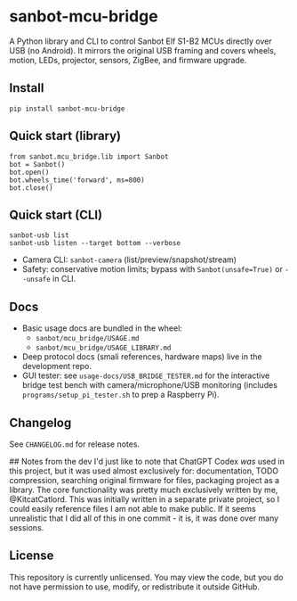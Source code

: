 # sanbot-mcu-bridge

A Python library and CLI to control Sanbot Elf S1-B2 MCUs directly over USB (no Android).
It mirrors the original USB framing and covers wheels, motion,
LEDs, projector, sensors, ZigBee, and firmware upgrade.

## Install
```
pip install sanbot-mcu-bridge
```

## Quick start (library)
```
from sanbot.mcu_bridge.lib import Sanbot
bot = Sanbot()
bot.open()
bot.wheels_time('forward', ms=800)
bot.close()
```

## Quick start (CLI)
```
sanbot-usb list
sanbot-usb listen --target bottom --verbose
```

- Camera CLI: `sanbot-camera` (list/preview/snapshot/stream)
- Safety: conservative motion limits; bypass with `Sanbot(unsafe=True)` or `--unsafe` in CLI.

## Docs
- Basic usage docs are bundled in the wheel:
  - `sanbot/mcu_bridge/USAGE.md`
  - `sanbot/mcu_bridge/USAGE_LIBRARY.md`
- Deep protocol docs (smali references, hardware maps) live in the development repo.
- GUI tester: see `usage-docs/USB_BRIDGE_TESTER.md` for the interactive bridge
  test bench with camera/microphone/USB monitoring (includes
  `programs/setup_pi_tester.sh` to prep a Raspberry Pi).

## Changelog
See `CHANGELOG.md` for release notes.

## Notes from the dev
I'd just like to note that ChatGPT Codex *was* used in this project, but it was used almost exclusively for: documentation, TODO compression, searching original firmware for files, packaging project as a library. The core functionality was pretty much exclusively written by me, @KitcatCatlord.
This was initially written in a separate private project, so I could easily reference files I am not able to make public. If it seems unrealistic that I did all of this in one commit - it is, it was done over many sessions.

## License
This repository is currently unlicensed.
You may view the code, but you do not have permission to use, modify, or redistribute it outside GitHub.
